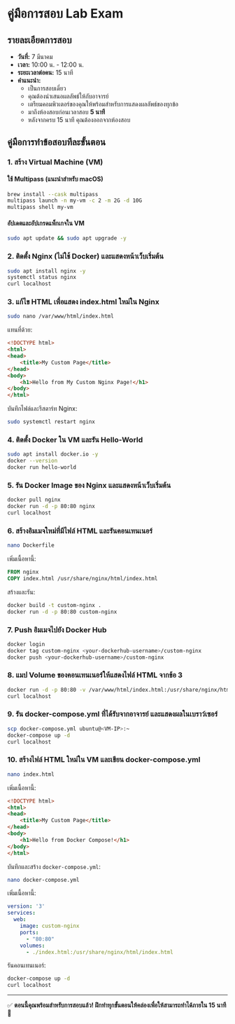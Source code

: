 # คู่มือการสอบ Lab Exam

## รายละเอียดการสอบ
- **วันที่:** 7 มีนาคม
- **เวลา:** 10:00 น. - 12:00 น.
- **ระยะเวลาต่อคน:** 15 นาที
- **คำแนะนำ:**
  - เป็นการสอบเดี่ยว
  - คุณต้องนำเสนอผลลัพธ์ให้กับอาจารย์
  - เตรียมคอมพิวเตอร์ของคุณให้พร้อมสำหรับการแสดงผลลัพธ์ของทุกข้อ
  - มาถึงห้องสอบก่อนเวลาสอบ **5 นาที**
  - หลังจากครบ 15 นาที คุณต้องออกจากห้องสอบ

## **คู่มือการทำข้อสอบทีละขั้นตอน**

### **1. สร้าง Virtual Machine (VM)**
#### **ใช้ Multipass (แนะนำสำหรับ macOS)**
```sh
brew install --cask multipass
multipass launch -n my-vm -c 2 -m 2G -d 10G
multipass shell my-vm
```
#### **อัปเดตและอัปเกรดแพ็กเกจใน VM**
```sh
sudo apt update && sudo apt upgrade -y
```

### **2. ติดตั้ง Nginx (ไม่ใช้ Docker) และแสดงหน้าเว็บเริ่มต้น**
```sh
sudo apt install nginx -y
systemctl status nginx
curl localhost
```

### **3. แก้ไข HTML เพื่อแสดง index.html ใหม่ใน Nginx**
```sh
sudo nano /var/www/html/index.html
```
แทนที่ด้วย:
```html
<!DOCTYPE html>
<html>
<head>
    <title>My Custom Page</title>
</head>
<body>
    <h1>Hello from My Custom Nginx Page!</h1>
</body>
</html>
```
บันทึกไฟล์และรีสตาร์ท Nginx:
```sh
sudo systemctl restart nginx
```

### **4. ติดตั้ง Docker ใน VM และรัน Hello-World**
```sh
sudo apt install docker.io -y
docker --version
docker run hello-world
```

### **5. รัน Docker Image ของ Nginx และแสดงหน้าเว็บเริ่มต้น**
```sh
docker pull nginx
docker run -d -p 80:80 nginx
curl localhost
```

### **6. สร้างอิมเมจใหม่ที่มีไฟล์ HTML และรันคอนเทนเนอร์**
```sh
nano Dockerfile
```
เพิ่มเนื้อหานี้:
```Dockerfile
FROM nginx
COPY index.html /usr/share/nginx/html/index.html
```
สร้างและรัน:
```sh
docker build -t custom-nginx .
docker run -d -p 80:80 custom-nginx
```

### **7. Push อิมเมจไปยัง Docker Hub**
```sh
docker login
docker tag custom-nginx <your-dockerhub-username>/custom-nginx
docker push <your-dockerhub-username>/custom-nginx
```

### **8. แมป Volume ของคอนเทนเนอร์ให้แสดงไฟล์ HTML จากข้อ 3**
```sh
docker run -d -p 80:80 -v /var/www/html/index.html:/usr/share/nginx/html/index.html custom-nginx
curl localhost
```

### **9. รัน docker-compose.yml ที่ได้รับจากอาจารย์ และแสดงผลในเบราว์เซอร์**
```sh
scp docker-compose.yml ubuntu@<VM-IP>:~
docker-compose up -d
curl localhost
```

### **10. สร้างไฟล์ HTML ใหม่ใน VM และเขียน docker-compose.yml**
```sh
nano index.html
```
เพิ่มเนื้อหานี้:
```html
<!DOCTYPE html>
<html>
<head>
    <title>My Custom Page</title>
</head>
<body>
    <h1>Hello from Docker Compose!</h1>
</body>
</html>
```
บันทึกและสร้าง `docker-compose.yml`:
```sh
nano docker-compose.yml
```
เพิ่มเนื้อหานี้:
```yaml
version: '3'
services:
  web:
    image: custom-nginx
    ports:
      - "80:80"
    volumes:
      - ./index.html:/usr/share/nginx/html/index.html
```
รันคอนเทนเนอร์:
```sh
docker-compose up -d
curl localhost
```

---

✅ **ตอนนี้คุณพร้อมสำหรับการสอบแล้ว! ฝึกทำทุกขั้นตอนให้คล่องเพื่อให้สามารถทำได้ภายใน 15 นาที** 🚀

